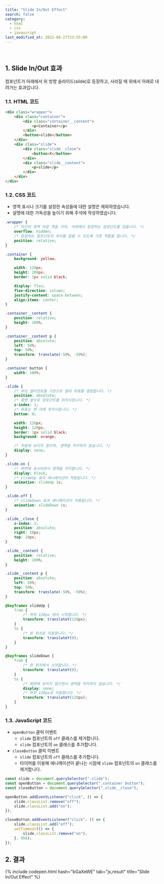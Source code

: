```yaml
---
title: "Slide In/Out Effect"
search: false
category:
  - html
  - css
  - javascript
last_modified_at: 2022-04-27T23:55:00
---
```


<br>

## 1. Slide In/Out 효과
 
컴포넌트가 아래에서 위 방향 슬라이드(slide)로 등장하고, 사라질 때 위에서 아래로 내려가는 효과입니다.

### 1.1. HTML 코드

```html
<div class="wrapper">
    <div class="container">
        <div class="container__content">
            <p>Container</p>
        </div>
        <button>slide</button>
    </div>
    <div class="slide">
        <div class="slide__close">
            <button>X</button>
        </div>
        <div class="slide__content">
            <p>slide</p>
        </div>
    </div>
</div>
```

### 1.2. CSS 코드

- 영역 표시나 크기를 설정한 속성들에 대한 설명은 제외하였습니다.
- 설명에 대한 가독성을 높이기 위해 주석에 작성하였습니다.


```css
.wrapper {
    /* 자신의 영역 바깥 쪽을 가려, 아래에서 등장하는 컴포넌트를 감춥니다. */
    overflow: hidden;
    /* 등장하는 컴포넌트의 위치를 잡을 수 있도록 기준 역할을 합니다. */
    position: relative;
}

.container {
    background: yellow;

    width: 120px;
    height: 200px;
    border: 1px solid black;

    display: flex;
    flex-direction: column;
    justify-content: space-between;
    align-items: center;
}

.container__content {
    position: relative;
    height: 100%;
}

.container__content p {
    position: absolute;
    left: 50%;
    top: 50%;
    transform: translate(-50%, -50%);
}

.container button {
    width: 100%;
}

.slide {
    /* 부모 엘리먼트를 기준으로 절대 좌표를 결정합니다. */
    position: absolute;
    /* 화면 앞으로 컴포넌트를 위치시킵니다. */
    z-index: 1;
    /* 좌표는 맨 아래 위치시킵니다. */
    bottom: 0;

    width: 120px;
    height: 120px;
    border: 1px solid black;
    background: orange;

    /* 처음에 보이지 않으며, 영역을 차지하지 않습니다. */
    display: none;
}

.slide.on {
    /* 화면에 표시되면서 영역을 차지합니다. */
    display: block;
    /* slideUp 효과 애니메이션이 적용됩니다. */
    animation: slideUp 1s;
}

.slide.off {
    /* slideDown 효과 애니메이션이 적용됩니다. */
    animation: slideDown 1s;
}

.slide__close {
    z-index: 2;
    position: absolute;
    right: 10px;
    top: 10px;
}

.slide__content {
    position: relative;
    height: 100%;
}

.slide__content p {
    position: absolute;
    left: 50%;
    top: 50%;
    transform: translate(-50%, -50%);
}

@keyframes slideUp {
    from {
        /* 하위 120px 에서 시작합니다. */
        transform: translateY(120px);
    }
    to {
        /* 원 위치로 이동합니다. */
        transform: translateY(0);
    }
}

@keyframes slideDown {
    from {
        /* 원 위치에서 시작합니다. */
        transform: translateY(0);
    }
    to {
        /* 화면에 보이지 않으면서 영역을 차지하지 않습니다. */
        display: none;
        /* 하위 120px로 이동합니다. */
        transform: translateY(120px);
    }
}
```

### 1.3. JavaScript 코드

- `openButton` 클릭 이벤트
    - `slide` 컴포넌트의 `off` 클래스를 제거합니다.
    - `slide` 컴포넌트의 `on` 클래스를 추가합니다.
- `closeButton` 클릭 이벤트
    - `slide` 컴포넌트의 `off` 클래스를 추가합니다.
    - 타이머를 이용해 애니메이션이 끝나는 시점에 `slide` 컴포넌트의 `on` 클래스를 제거합니다.

```javascript
const slide = document.querySelector(".slide");
const openButton = document.querySelector(".container button");
const closeButton = document.querySelector(".slide__close");

openButton.addEventListener("click", () => {
    slide.classList.remove("off");
    slide.classList.add("on");
});

closeButton.addEventListener("click", () => {
    slide.classList.add("off");
    setTimeout(() => {
        slide.classList.remove("on");
    }, 950);
});
```

## 2. 결과

{% include codepen.html hash="bGaXeWE" tab="js,result" title="Slide In/Out Effect" %}
